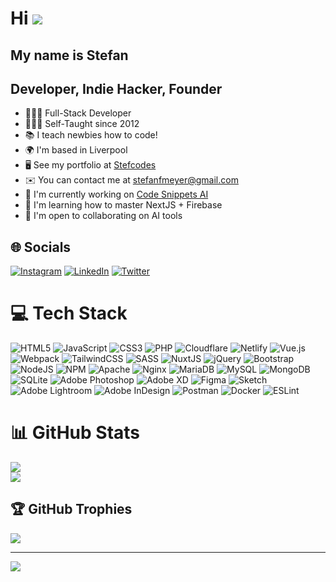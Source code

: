 # Hi ![](https://user-images.githubusercontent.com/18350557/176309783-0785949b-9127-417c-8b55-ab5a4333674e.gif) 

## My name is Stefan  

## Developer, Indie Hacker, Founder   

* 👨🏻‍💻 Full-Stack Developer 
* 👨🏻‍🏫 Self-Taught since 2012 
* 📚 I teach newbies how to code!  
* 🌍  I'm based in Liverpool 
* 🖥️  See my portfolio at [Stefcodes](http://stefanfmeyer.com) 
* ✉️  You can contact me at [stefanfmeyer@gmail.com](mailto:stefanfmeyer@gmail.com) 
* 🚀  I'm currently working on [Code Snippets AI](http://Codesnippets.ai) 
* 🧠  I'm learning how to master NextJS + Firebase 
* 🤝  I'm open to collaborating on AI tools


## 🌐 Socials
[![Instagram](https://img.shields.io/badge/Instagram-%23E4405F.svg?logo=Instagram&logoColor=white)](https://instagram.com/stefcodes) [![LinkedIn](https://img.shields.io/badge/LinkedIn-%230077B5.svg?logo=linkedin&logoColor=white)](https://linkedin.com/in/stefcodes) [![Twitter](https://img.shields.io/badge/Twitter-%231DA1F2.svg?logo=Twitter&logoColor=white)](https://twitter.com/stefcodes) 

# 💻 Tech Stack
![HTML5](https://img.shields.io/badge/html5-%23E34F26.svg?style=flat&logo=html5&logoColor=white) ![JavaScript](https://img.shields.io/badge/javascript-%23323330.svg?style=flat&logo=javascript&logoColor=%23F7DF1E) ![CSS3](https://img.shields.io/badge/css3-%231572B6.svg?style=flat&logo=css3&logoColor=white) ![PHP](https://img.shields.io/badge/php-%23777BB4.svg?style=flat&logo=php&logoColor=white) ![Cloudflare](https://img.shields.io/badge/Cloudflare-F38020?style=flat&logo=Cloudflare&logoColor=white) ![Netlify](https://img.shields.io/badge/netlify-%23000000.svg?style=flat&logo=netlify&logoColor=#00C7B7) ![Vue.js](https://img.shields.io/badge/vuejs-%2335495e.svg?style=flat&logo=vuedotjs&logoColor=%234FC08D) ![Webpack](https://img.shields.io/badge/webpack-%238DD6F9.svg?style=flat&logo=webpack&logoColor=black) ![TailwindCSS](https://img.shields.io/badge/tailwindcss-%2338B2AC.svg?style=flat&logo=tailwind-css&logoColor=white) ![SASS](https://img.shields.io/badge/SASS-hotpink.svg?style=flat&logo=SASS&logoColor=white) ![NuxtJS](https://img.shields.io/badge/Nuxt-black?style=flat&logo=nuxt.js&logoColor=white) ![jQuery](https://img.shields.io/badge/jquery-%230769AD.svg?style=flat&logo=jquery&logoColor=white) ![Bootstrap](https://img.shields.io/badge/bootstrap-%23563D7C.svg?style=flat&logo=bootstrap&logoColor=white) ![NodeJS](https://img.shields.io/badge/node.js-6DA55F?style=flat&logo=node.js&logoColor=white) ![NPM](https://img.shields.io/badge/NPM-%23000000.svg?style=flat&logo=npm&logoColor=white) ![Apache](https://img.shields.io/badge/apache-%23D42029.svg?style=flat&logo=apache&logoColor=white) ![Nginx](https://img.shields.io/badge/nginx-%23009639.svg?style=flat&logo=nginx&logoColor=white) ![MariaDB](https://img.shields.io/badge/MariaDB-003545?style=flat&logo=mariadb&logoColor=white) ![MySQL](https://img.shields.io/badge/mysql-%2300f.svg?style=flat&logo=mysql&logoColor=white) ![MongoDB](https://img.shields.io/badge/MongoDB-%234ea94b.svg?style=flat&logo=mongodb&logoColor=white) ![SQLite](https://img.shields.io/badge/sqlite-%2307405e.svg?style=flat&logo=sqlite&logoColor=white) ![Adobe Photoshop](https://img.shields.io/badge/adobephotoshop-%2331A8FF.svg?style=flat&logo=adobephotoshop&logoColor=white) ![Adobe XD](https://img.shields.io/badge/Adobe%20XD-470137?style=flat&logo=Adobe%20XD&logoColor=#FF61F6) 	![Figma](https://img.shields.io/badge/figma-%23F24E1E.svg?style=flat&logo=figma&logoColor=white) ![Sketch](https://img.shields.io/badge/Sketch-FFB387?style=flat&logo=sketch&logoColor=black) ![Adobe Lightroom](https://img.shields.io/badge/Adobe%20Lightroom-31A8FF.svg?style=flat&logo=Adobe%20Lightroom&logoColor=white) ![Adobe InDesign](https://img.shields.io/badge/Adobe%20InDesign-49021F?style=flat&logo=adobeindesign&logoColor=white) ![Postman](https://img.shields.io/badge/Postman-FF6C37?style=flat&logo=postman&logoColor=white) ![Docker](https://img.shields.io/badge/docker-%230db7ed.svg?style=flat&logo=docker&logoColor=white) ![ESLint](https://img.shields.io/badge/ESLint-4B3263?style=flat&logo=eslint&logoColor=white)
# 📊 GitHub Stats
![](https://github-readme-streak-stats.herokuapp.com/?user=stefanfmeyer&theme=vue-dark&hide_border=true)<br/>
![](https://github-readme-stats.vercel.app/api/top-langs/?username=stefanfmeyer&theme=vue-dark&hide_border=true&include_all_commits=true&count_private=true&layout=compact)

## 🏆 GitHub Trophies
![](https://github-profile-trophy.vercel.app/?username=stefanfmeyer&theme=gitdimmed&no-frame=true&no-bg=false&margin-w=4)

---
[![](https://visitcount.itsvg.in/api?id=stefanfmeyer&icon=5&color=8)](https://visitcount.itsvg.in)
